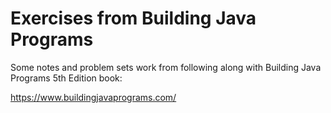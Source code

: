 # Exercises from Building Java Programs

Some notes and problem sets work from following along with Building Java Programs 5th Edition book:

https://www.buildingjavaprograms.com/
